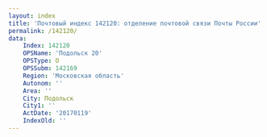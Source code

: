 ```yaml
---
layout: index
title: 'Почтовый индекс 142120: отделение почтовой связи Почты России'
permalink: /142120/
data:
    Index: 142120
    OPSName: 'Подольск 20'
    OPSType: О
    OPSSubm: 142169
    Region: 'Московская область'
    Autonom: ''
    Area: ''
    City: Подольск
    City1: ''
    ActDate: '20170119'
    IndexOld: ''
---
```


